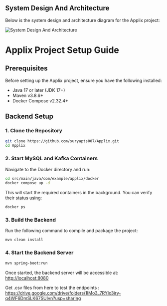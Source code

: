 ## System Design And Architecture

Below is the system design and architecture diagram for the Applix project:

![System Design And Architecture](https://github.com/suryapts007/Applix/blob/main/src/main/resources/Screenshot%202025-03-02%20at%202.47.48%E2%80%AFAM.png)



# Applix Project Setup Guide

## Prerequisites

Before setting up the Applix project, ensure you have the following installed:
- Java 17 or later (JDK 17+)
- Maven v3.8.6+
- Docker Compose v2.32.4+

## Backend Setup

### 1. Clone the Repository
```sh
git clone https://github.com/suryapts007/Applix.git
cd Applix
```

### 2. Start MySQL and Kafka Containers
Navigate to the Docker directory and run:
```sh
cd src/main/java/com/example/applix/docker
docker compose up -d
```
This will start the required containers in the background. You can verify their status using:
```sh
docker ps
```

### 3. Build the Backend
Run the following command to compile and package the project:
```sh
mvn clean install
```

### 4. Start the Backend Server
```sh
mvn spring-boot:run
```
Once started, the backend server will be accessible at: [http://localhost:8080](http://localhost:8080)


Get .csv files from here to test the endpoints : https://drive.google.com/drive/folders/1IMo3_7RYlx3iry-q4WF6DmSLK67SUIvn?usp=sharing
